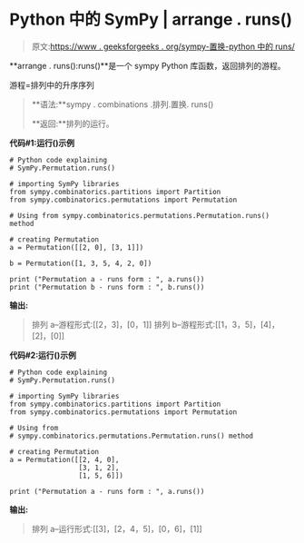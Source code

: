 # Python 中的 SymPy | arrange . runs()

> 原文:[https://www . geeksforgeeks . org/sympy-置换-python 中的 runs/](https://www.geeksforgeeks.org/sympy-permutation-runs-in-python/)

**arrange . runs():runs()**是一个 sympy Python 库函数，返回排列的游程。

游程=排列中的升序序列

> **语法:**sympy . combinations .排列.置换. runs()
> 
> **返回:**排列的运行。

**代码#1:运行()示例**

```
# Python code explaining
# SymPy.Permutation.runs()

# importing SymPy libraries
from sympy.combinatorics.partitions import Partition
from sympy.combinatorics.permutations import Permutation

# Using from sympy.combinatorics.permutations.Permutation.runs() method 

# creating Permutation
a = Permutation([[2, 0], [3, 1]])

b = Permutation([1, 3, 5, 4, 2, 0])

print ("Permutation a - runs form : ", a.runs())
print ("Permutation b - runs form : ", b.runs())
```

**输出:**

> 排列 a–游程形式:[[2，3]，[0，1]]
> 排列 b–游程形式:[[1，3，5]，[4]，[2]，[0]]

**代码#2:运行()示例**

```
# Python code explaining
# SymPy.Permutation.runs()

# importing SymPy libraries
from sympy.combinatorics.partitions import Partition
from sympy.combinatorics.permutations import Permutation

# Using from 
# sympy.combinatorics.permutations.Permutation.runs() method 

# creating Permutation
a = Permutation([[2, 4, 0], 
                 [3, 1, 2],
                 [1, 5, 6]])

print ("Permutation a - runs form : ", a.runs())
```

**输出:**

> 排列 a–运行形式:[[3]，[2，4，5]，[0，6]，[1]]